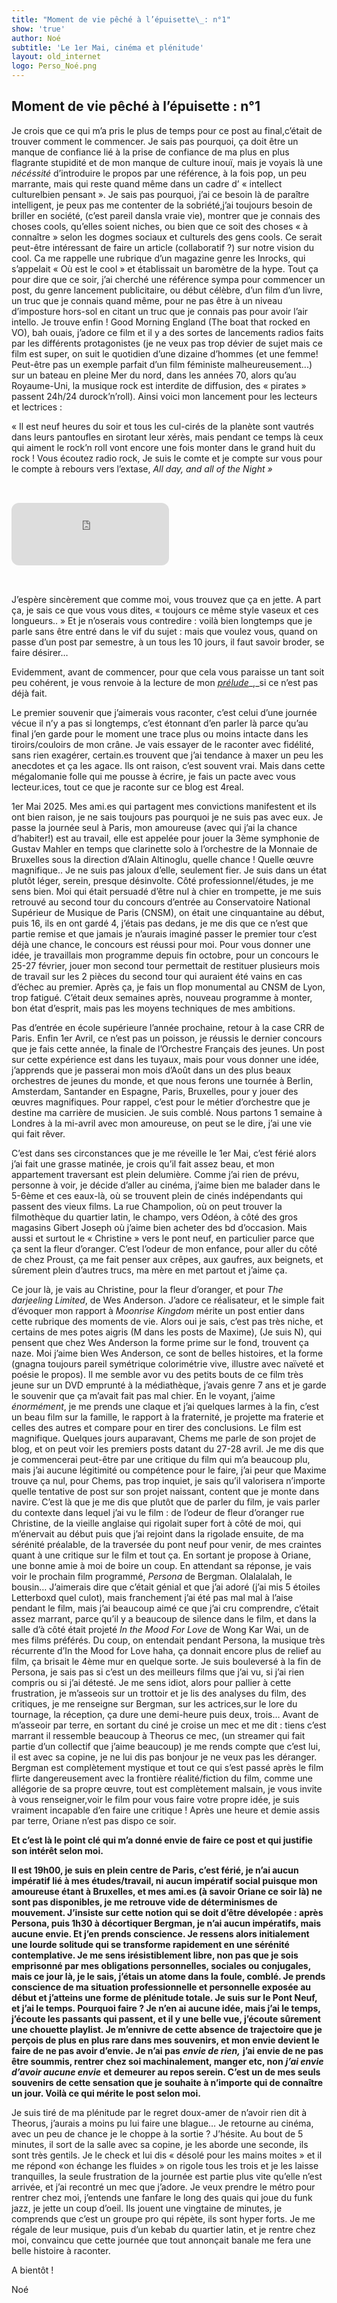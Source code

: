 ```yaml
---
title: "Moment de vie pêché à l’épuisette\_: n°1"
show: 'true'
author: Noé
subtitle: 'Le 1er Mai, cinéma et plénitude'
layout: old_internet
logo: Perso_Noé.png
---
```

## Moment de vie pêché à l’épuisette : n°1



Je crois que ce qui m’a pris le plus de temps pour ce post au final,c’était de trouver comment le commencer. Je sais pas pourquoi, ça doit être un manque de confiance lié à la prise de confiance de ma plus en plus flagrante stupidité et de mon manque de culture inouï, mais je voyais là une _nécéssité_ d’introduire le propos par une référence, à la fois pop, un peu marrante, mais qui reste quand même dans un cadre d’ « intellect culturelbien pensant ». Je sais pas pourquoi, j’ai ce besoin là de paraître intelligent, je peux pas me contenter de la sobriété,j’ai toujours besoin de briller en société, (c’est pareil dansla vraie vie), montrer que je connais des choses cools, qu’elles soient niches, ou bien que ce soit des choses « à connaître » selon les dogmes sociaux et culturels des gens cools. Ce serait peut-être intéressant de faire un article (collaboratif ?) sur notre vision du cool. Ca me rappelle une rubrique d’un magazine genre les Inrocks, qui s’appelait « Où est le cool » et établissait un baromètre de la hype. Tout ça pour dire que ce soir, j’ai cherché une référence sympa pour commencer un post, du genre lancement publicitaire, ou début célèbre, d’un film d’un livre, un truc que je connais quand même, pour ne pas être à un niveau d’imposture hors-sol en citant un truc que je connais pas pour avoir l’air intello. Je trouve enfin ! Good Morning England (The boat that rocked en VO), bah ouais, j’adore ce film et il y a des sortes de lancements radios faits par les différents protagonistes (je ne veux pas trop dévier de sujet mais ce film est super, on suit le quotidien d’une dizaine d’hommes (et une femme! Peut-être pas un exemple parfait d’un film féministe malheureusement...) sur un bateau en pleine Mer du nord, dans les années 70, alors qu’au Royaume-Uni, la musique rock est interdite de diffusion, des « pirates » passent 24h/24 durock’n’roll). Ainsi voici mon lancement pour les lecteurs et lectrices :

« Il est neuf heures du soir et tous les cul-cirés de la planète sont vautrés dans leurs pantoufles en sirotant leur xérès, mais pendant ce temps là ceux qui aiment le rock’n roll vont encore une fois monter dans le grand huit du rock ! Vous écoutez radio rock, Je suis le comte et je compte sur vous pour le compte à rebours vers l’extase, _All day, and all of the Night »_
  
  <iframe 
  style="border-radius:12px; margin: 2rem 0;" 
  src="https://open.spotify.com/embed/track/6drC7tBnx8AiYfTfBmDPVO?utm_source=generator" 
  frameBorder="0" 
  allowfullscreen="" 
  allow="autoplay; clipboard-write; encrypted-media; fullscreen; picture-in-picture" 
  loading="lazy"
  width="50%" 
  height="100" 
  frameborder="0" 
  allowfullscreen>
</iframe>


J’espère sincèrement que comme moi, vous trouvez que ça en jette. A part ça, je sais ce que vous vous dites, « toujours ce même style vaseux et ces longueurs.. » Et je n’oserais vous contredire : voilà bien longtemps que je parle sans être entré dans le vif du sujet : mais que voulez vous, quand on passe d’un post par semestre, à un tous les 10 jours, il faut savoir broder, se faire désirer…

Evidemment, avant de commencer, pour que cela vous paraisse un tant soit peu cohérent, je vous renvoie à la lecture de mon [_prélude_](https://3imaginaryboys3.github.io/2025/05/25/your-filename.html)_,_si ce n’est pas déjà fait.

Le premier souvenir que j’aimerais vous raconter, c’est celui d’une journée vécue il n’y a pas si longtemps, c’est étonnant d’en parler là parce qu’au final j’en garde pour le moment une trace plus ou moins intacte dans les tiroirs/couloirs de mon crâne. Je vais essayer de le raconter avec fidélité, sans rien exagérer, certain.es trouvent que j’ai tendance à maxer un peu les anecdotes et ça les agace. Ils ont raison, c’est souvent vrai. Mais dans cette mégalomanie folle qui me pousse à écrire, je fais un pacte avec vous lecteur.ices, tout ce que je raconte sur ce blog est 4real.

1er Mai 2025. Mes ami.es qui partagent mes convictions manifestent et ils ont bien raison, je ne sais toujours pas pourquoi je ne suis pas avec eux. Je passe la journée seul à Paris, mon amoureuse (avec qui j’ai la chance d’habiter!) est au travail, elle est appelée pour jouer la 3ème symphonie de Gustav Mahler en temps que clarinette solo à l’orchestre de la Monnaie de Bruxelles sous la direction d’Alain Altinoglu, quelle chance ! Quelle œuvre magnifique.. Je ne suis pas jaloux d’elle, seulement fier. Je suis dans un état plutôt léger, serein, presque désinvolte. Côté professionnel/études, je me sens bien. Moi qui était persuadé d’être nul à chier en trompette, je me suis retrouvé au second tour du concours d’entrée au Conservatoire National Supérieur de Musique de Paris (CNSM), on était une cinquantaine au début, puis 16, ils en ont gardé 4, j’étais pas dedans, je me dis que ce n’est que partie remise et que jamais je n’aurais imaginé passer le premier tour c’est déjà une chance, le concours est réussi pour moi. Pour vous donner une idée, je travaillais mon programme depuis fin octobre, pour un concours le 25-27 février, jouer mon second tour permettait de restituer plusieurs mois de travail sur les 2 pièces du second tour qui auraient été vains en cas d’échec au premier. Après ça, je fais un flop monumental au CNSM de Lyon, trop fatigué. C’était deux semaines après, nouveau programme à monter, bon état d’esprit, mais pas les moyens techniques de mes ambitions.

Pas d’entrée en école supérieure l’année prochaine, retour à la case CRR de Paris. Enfin 1er Avril, ce n’est pas un poisson, je réussis le dernier concours que je fais cette année, la finale de l’Orchestre Français des jeunes. Un post sur cette expérience est dans les tuyaux, mais pour vous donner une idée, j’apprends que je passerai mon mois d’Août dans un des plus beaux orchestres de jeunes du monde, et que nous ferons une tournée à Berlin, Amsterdam, Santander en Espagne, Paris, Bruxelles, pour y jouer des œuvres magnifiques. Pour rappel, c’est pour le métier d’orchestre que je destine ma carrière de musicien. Je suis comblé. Nous partons 1 semaine à Londres à la mi-avril avec mon amoureuse, on peut se le dire, j’ai une vie qui fait rêver.

C’est dans ses circonstances que je me réveille le 1er Mai, c’est férié alors j’ai fait une grasse matinée, je crois qu’il fait assez beau, et mon appartement traversant est plein delumière. Comme j’ai rien de prévu, personne à voir, je décide d’aller au cinéma, j’aime bien me balader dans le 5-6ème et ces eaux-là, où se trouvent plein de cinés indépendants qui passent des vieux films. La rue Champolion, où on peut trouver la filmothèque du quartier latin, le champo, vers Odéon, à côté des gros magasins Gibert Joseph où j’aime bien acheter des bd d’occasion. Mais aussi et surtout le « Christine » vers le pont neuf, en particulier parce que ça sent la fleur d’oranger. C’est l’odeur de mon enfance, pour aller du côté de chez Proust, ça me fait penser aux crêpes, aux gaufres, aux beignets, et sûrement plein d’autres trucs, ma mère en met partout et j’aime ça.

Ce jour là, je vais au Christine, pour la fleur d’oranger, et pour _The darjeeling Limited_, de Wes Anderson. J’adore ce réalisateur, et le simple fait d’évoquer mon rapport à _Moonrise Kingdom_ mérite un post entier dans cette rubrique des moments de vie. Alors oui je sais, c’est pas très niche, et certains de mes potes aigris (M dans les posts de Maxime), (Je suis N), qui pensent que chez Wes Anderson la forme prime sur le fond, trouvent ça naze. Moi j’aime bien Wes Anderson, ce sont de belles histoires, et la forme (gnagna toujours pareil symétrique colorimétrie vive, illustre avec naïveté et poésie le propos). Il me semble avor vu des petits bouts de ce film très jeune sur un DVD emprunté à la médiathèque, j’avais genre 7 ans et je garde le souvenir que ça m’avait fait pas mal chier. En le voyant, j’aime _énormément_, je me prends une claque et j’ai quelques larmes à la fin, c’est un beau film sur la famille, le rapport à la fraternité, je projette ma fraterie et celles des autres et compare pour en tirer des conclusions. Le film est magnifique. Quelques jours auparavant, Chems me parle de son projet de blog, et on peut voir les premiers posts datant du 27-28 avril. Je me dis que je commencerai peut-être par une critique du film qui m’a beaucoup plu, mais j’ai aucune légitimité ou compétence pour le faire, j’ai peur que Maxime trouve ça nul, pour Chems, pas trop inquiet, je sais qu’il valorisera n’importe quelle tentative de post sur son projet naissant, content que je monte dans navire. C’est là que je me dis que plutôt que de parler du film, je vais parler du contexte dans lequel j’ai vu le film : de l’odeur de fleur d’oranger rue Christine, de la vieille anglaise qui rigolait super fort à côté de moi, qui m’énervait au début puis que j’ai rejoint dans la rigolade ensuite, de ma sérénité préalable, de la traversée du pont neuf pour venir, de mes craintes quant à une critique sur le film et tout ça. En sortant je propose à Oriane, une bonne amie à moi de boire un coup. En attendant sa réponse, je vais voir le prochain film programmé, _Persona_ de Bergman. Olalalalah, le bousin… J’aimerais dire que c’était génial et que j’ai adoré (j’ai mis 5 étoiles Letterboxd quel culot), mais franchement j’ai été pas mal mal à l’aise pendant le film, mais j’ai beaucoup aimé ce que j’ai cru comprendre, c’était assez marrant, parce qu’il y a beaucoup de silence dans le film, et dans la salle d’à côté était projeté _In the Mood For Love_ de Wong Kar Wai, un de mes films préférés. Du coup, on entendait pendant Persona, la musique très récurrente d’In the Mood for Love haha, ça donnait encore plus de relief au film, ça brisait le 4ème mur en quelque sorte. Je suis bouleversé à la fin de Persona, je sais pas si c’est un des meilleurs films que j’ai vu, si j’ai rien compris ou si j’ai détesté. Je me sens idiot, alors pour pallier à cette frustration, je m’asseois sur un trottoir et je lis des analyses du film, des critiques, je me renseigne sur Bergman, sur les actrices,sur le lore du tournage, la réception, ça dure une demi-heure puis deux, trois… Avant de m’asseoir par terre, en sortant du ciné je croise un mec et me dit : tiens c’est marrant il ressemble beaucoup à Theorus ce mec, (un streamer qui fait partie d’un collectif que j’aime beaucoup) je me rends compte que c’est lui, il est avec sa copine, je ne lui dis pas bonjour je ne veux pas les déranger. Bergman est complètement mystique et tout ce qui s’est passé après le film flirte dangereusement avec la frontière réalité/fiction du film, comme une allégorie de sa propre œuvre, tout est complètement malsain, je vous invite à vous renseigner,voir le film pour vous faire votre propre idée, je suis vraiment incapable d’en faire une critique ! Après une heure et demie assis par terre, Oriane n’est pas dispo ce soir.

**Et c’est là le point clé qui m’a donné envie de faire ce post et qui justifie son intérêt selon moi.**

**Il est 19h00, je suis en plein centre de Paris, c’est férié, je n’ai aucun impératif lié à mes études/travail, ni aucun impératif social puisque mon amoureuse étant à Bruxelles, et mes ami.es (à savoir Oriane ce soir là) ne sont pas disponibles, je me retrouve vide de déterminismes de mouvement. J’insiste sur cette notion qui se doit d’être dévelopée : après Persona, puis 1h30 à décortiquer Bergman, je n’ai aucun impératifs, mais aucune envie. Et j’en prends conscience. Je ressens alors initialement une lourde solitude qui se transforme rapidement en une sérénité contemplative. Je me sens irésistiblement libre, non pas que je sois emprisonné par mes obligations personnelles, sociales ou conjugales, mais ce jour là, je le sais, j’étais un atome dans la foule, comblé. Je prends conscience de ma situation professionnelle et personnelle exposée au début et j’atteins une forme de plénitude totale. Je suis sur le Pont Neuf, et j’ai le temps. Pourquoi faire ? Je n’en ai aucune idée, mais j’ai le temps, j’écoute les passants qui passent, et il y une belle vue, j’écoute sûrement une chouette playlist. Je m’ennivre de cette absence de trajectoire que je perçois de plus en plus rare dans mes souvenirs, et mon envie devient le faire de ne pas avoir d’envie. Je n’ai pas** _**envie de rien,**_ **j’ai envie de ne pas être soummis, rentrer chez soi machinalement, manger etc, non** _**j’ai envie d’avoir aucune envie**_ **et demeurer au repos serein. C’est un de mes seuls souvenirs de cette sensation que je souhaite à n’importe qui de connaître un jour. Voilà ce qui mérite le post selon moi.**

Je suis tiré de ma plénitude par le regret doux-amer de n’avoir rien dit à Theorus, j’aurais a moins pu lui faire une blague… Je retourne au cinéma, avec un peu de chance je le choppe à la sortie ? J’hésite. Au bout de 5 minutes, il sort de la salle avec sa copine, je les aborde une seconde, ils sont très gentils. Je le check et lui dis « désolé pour les mains moites » et il me répond «on échange les fluides » on rigole tous les trois et je les laisse tranquilles, la seule frustration de la journée est partie plus vite qu’elle n’est arrivée, et j’ai recontré un mec que j’adore. Je veux prendre le métro pour rentrer chez moi, j’entends une fanfare le long des quais qui joue du funk jazz, je jette un coup d’oeil. Ils jouent une vingtaine de minutes, je comprends que c’est un groupe pro qui répète, ils sont hyper forts. Je me régale de leur musique, puis d’un kebab du quartier latin, et je rentre chez moi, convaincu que cette journée que tout annonçait banale me fera une belle histoire à raconter.

A bientôt !

Noé